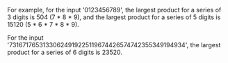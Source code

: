 For example, for the input '0123456789', the largest product for a series of 3 digits is 504 (7 * 8 * 9), and the largest product for a series of 5 digits is 15120 (5 * 6 * 7 * 8 * 9).

For the input '73167176531330624919225119674426574742355349194934', the largest product for a series of 6 digits is 23520.

